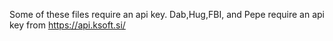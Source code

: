 Some of these files require an api key. Dab,Hug,FBI, and Pepe require an api key from https://api.ksoft.si/ 
